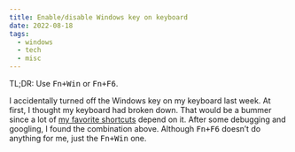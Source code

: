 ```yaml
---
title: Enable/disable Windows key on keyboard
date: 2022-08-18
tags:
  - windows
  - tech
  - misc
---
```


TL;DR: Use <kbd>Fn+Win</kbd> or <kbd>Fn+F6</kbd>.

I accidentally turned off the Windows key on my keyboard last week. At first, I thought my keyboard had broken down. That would be a bummer since a lot of [my favorite shortcuts](/blog/my-most-used-windows-shortcuts/) depend on it. After some debugging and googling, I found the combination above. Although <kbd>Fn+F6</kbd> doesn’t do anything for me, just the <kbd>Fn+Win</kbd> one.
